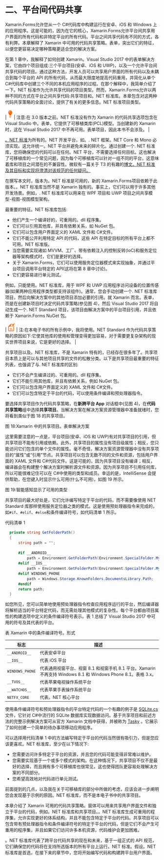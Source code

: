 # 二、平台间代码共享

Xamarin.Forms允许您从一个 C#代码库中构建运行在安卓、iOS 和 Windows 上的应用程序。这是可能的，因为在它的核心，Xamarin.Forms允许平台间共享用户界面的所有代码和非特定平台的所有代码。平台之间共享代码有不同的方式，各有利弊。本章解释了 Xamarin 中可用的代码共享策略。表单，突出它们的特征，以便您更容易决定哪种策略更适合您的解决方案。

在第 1 章中，我解释了如何创建 Xamarin。Visual Studio 2017 中的表单解决方案，它由四个项目组成:三个平台项目(安卓、iOS 和 UWP)，以及一个允许平台间共享代码的项目。通过这种方法，开发人员可以共享用户界面的所有代码以及未耦合到每个平台的 API 的所有代码，从而最大限度地提高代码重用，并简化从单个 C#代码库中创建三个不同的本机应用程序的过程。在那个解释中，我简单介绍了一下。NET 标准作为允许共享代码的项目类型。然而，Xamarin.Forms允许以两种不同的方式在平台之间共享代码:共享项目和。NET 标准库。本章包含对这两种代码共享策略的全面讨论，提供了有关的更多信息。NET 标准项目类型。

| ![](img/tip.png) | 注意:在 3.0 版本之前。NET 标准没有作为 Xamarin 的代码共享选项包含在 Visual Studio 中。表单，它提供了可移植类库(PCL)模型。当创建新的 Xamarin 时，这在 Visual Studio 2017 中不再可用。表单项目，因此本书不会涉及。 |

[。NET 标准](https://docs.microsoft.com/en-us/dotnet/standard/net-standard)为所有的。NET 开发平台，如。. NET 框架。NET Core 和 Mono 必须实现。这允许统一。NET 平台并避免未来的碎片化。通过创建一个. NET 标准库，您将确保您的代码可以在任何。NET 平台，不需要选择任何目标。这也解决了可移植库的一个常见问题，因为每个可移植库可以针对一组不同的平台，这意味着库和项目之间潜在的不兼容性。微软有一篇关于 T3 的有趣的[博文。NET 标准及其目标和实现将澄清对该规范的任何疑问。](https://blogs.msdn.microsoft.com/dotnet/2016/09/26/introducing-net-standard/)

在撰写本文时，版本为。NET 标准是可用的，新的 Xamarin.Forms项目依赖于此版本。。NET 标准库当然不是 Xamarin 独有的。事实上，它们可以用于许多其他开发场景。例如，. NET 标准库可以用来在 WPF 项目和 UWP 项目之间共享模型-视图-视图模型架构。

最重要的特征。NET 标准库包括:

*   他们产生一个编译好的，可重用的。dll 程序集。
*   它们可以引用其他库，并具有依赖关系，如 NuGet 包。
*   它们可以包含用户界面定义的 XAML 文件和 C#文件。
*   它们不能公开利用特定 API 的代码，这些 API 在特定目标的所有平台上都不可用。NET 标准版。
*   当您需要实现诸如 MVVM、工厂、带有依赖注入的控制反转(IoC)和服务定位器等架构模式时，它们是更好的选择。
*   关于 Xamarin.Forms，它们可以使用服务定位器模式来实现抽象，并通过平台项目调用平台特定的 API(这将在第 8 章中讨论)。
*   它们更容易进行单元测试。

例如，只能使用。NET 标准库，用于 WPF 和 UWP 应用程序访问设备的位置传感器(如果两种应用程序类型都支持该组件)。通常，您会手动创建一个. NET 标准库项目，然后向解决方案中的其他项目添加必要的引用。就 Xamarin 而言。表单，而是在创建新项目时决定代码共享策略(参见图 4)，然后 Visual Studio 2017 将自动生成一个. NET Standard 项目，该项目由解决方案中的平台项目引用，并且依赖于 Xamarin.Forms NuGet 包。

| ![](img/note.png) | 注:在本电子书的所有示例中，我将使用。NET Standard 作为代码共享策略的原因如下:它使其他库的使用和管理变得更加容易，对于需要更复杂架构的现实世界项目来说，它是更好的选择。 |

共享项目以及。NET 标准库，不是 Xamarin 特有的，已经存在很多年了。共享项目本质上是可以与其他项目共享的文件的松散分类。以下是共享项目最重要的特征列表，也强调了与. NET 标准库的区别:

*   它们不会产生编译过的、可重用的。dll 程序集。
*   它们不能引用其他库，并且有依赖关系，例如 NuGet 包。
*   它们可以包含用户界面定义的 XAML 文件和 C#文件。
*   它们可以包含特定于平台的代码，可以使用条件编译和预处理器指令。

要选择共享项目作为代码共享策略，在**新跨平台 App** 对话框中(见图 4)，在**代码共享策略**组中选择**共享项目**。当解决方案在解决方案资源管理器中准备就绪时，您将看到类似于图 18 的共享项目。

图 18:Xamarin 中的共享项目。表单解决方案

这里需要注意的一点是，平台项目(安卓、iOS 和 UWP)有对共享项目的引用，但共享项目不能有引用或依赖。此外，共享项目的属性没有项目级属性；相反，您只能访问它们包含的单个文件的属性。毫不奇怪，解决方案资源管理器中没有共享项目的“属性”或“引用”节点。共享项目可以包含无数不同的文件和资源，包括用户界面的 XAML 文件和 C#代码文件。这是可能的，因为共享项目没有编译；相反，编译器会在构建整个解决方案时解析源文件和资源。因为共享项目不引用任何库，所以可能很难记住可以在 C#中使用的类型和成员。幸运的是，IntelliSense 会提供帮助，在您键入时显示什么可用(什么不可用)，如图 19 所示。

图 19:智能感知显示了可用的类型

共享项目的最大好处是，它们允许编写特定于平台的代码，而不需要像使用 NET Standard 库那样使用服务定位器之类的模式。这是使用预处理器指令来完成的，如`#if`、`#elif`、`#else`和条件编译符号，如代码清单 1 所示。

代码清单 1

```cs
  private string GetFolderPath()
  {
      string path = "";

      #if __ANDROID__
          path = Environment.GetFolderPath(Environment.SpecialFolder.MyDocuments);  
      #elif __IOS__
          path = Environment.GetFolderPath(Environment.SpecialFolder.MyDocuments);
      #elif WINDOWS_PHONE
          path = Windows.Storage.KnownFolders.DocumentsLibrary.Path;
      #endif
      return path;
  }

```

如您所见，您可以简单地使用预处理器指令检查应用程序运行的平台，然后编译器将解析适当的平台特定代码，而无需处理其他模式的复杂性。每个平台都由项目属性的构建选项中定义的条件编译符号表示。表 1 总结了 Visual Studio 2017 中可用的符号及其代表的平台。

表 Xamarin 中的条件编译符号。形式

| 标志 | 描述 |
| --- | --- |
| `__ANDROID__` | 代表安卓平台 |
| `__IOS__` | 代表 iOS 平台 |
| `WINDOWS_PHONE` | 代表通用视窗平台、视窗 8.1 和视窗手机 8.1 平台。Xamarin 不再支持 Windows 8.1 和 Windows Phone 8.1。表格 3.x。 |
| `__TVOS__` | 代表苹果电视操作系统平台 |
| `__WATCHOS__` | 代表苹果手表操作系统平台 |
| `NETFX_CORE` | 代表。NET 核心平台 |

使用条件编译符号和预处理器指令的平台特定代码的一个有趣的例子是 [SQLite.cs](https://github.com/praeclarum/sqlite-net/blob/master/src/SQLite.cs) 文件，它针对 C#中流行的 SQLite 数据库实现数据访问。基于共享项目和前述方法的完整示例解决方案可从官方 Xamarin 文档中获得，并被称为 [Tasky](https://github.com/xamarin/mobile-samples/tree/master/Tasky) 。它展示了如何创建一个简单的待办事项移动应用程序。

可以选择用代码清单 1 中的方法编写特定于平台的代码当然很有吸引力，但是您应该更喜欢。NET 标准库，至少在以下情况下:

*   您需要访问许多特定于平台的资源，并且您的代码可能变得非常难以维护。
*   您需要实现基于一个或多个模式的架构。在这种情况下，共享项目不仅不是最好的选择，而且拥有多个可移植库也很常见，这也使得团队更容易处理解决方案的不同部分。
*   您希望高效地对代码进行单元测试。

前面提到的几点，以及我在关于可移植库的部分中所做的考虑，应该会进一步阐明您会发现基于示例的原因。NET 标准库，而不是本电子书中的共享项目。

本章介绍了 Xamarin 可用的代码共享策略。窗体可以用来共享用户界面文件和独立于平台的代码，例如。NET 标准库和共享项目。。NET 标准库生成可重用的程序集，允许实现更好的体系结构，并且不能包含特定于平台的代码。共享项目可以包含带有预处理器指令和条件编译符号的特定于平台的代码，但是它们不会产生可重用的程序集，并且如果它们访问许多本机资源，代码维护会更加困难。

。NET 标准库代表了跨平台代码共享的现在和未来，基于一组正式的 API 规范，它们确保您的代码将在支持所选版本的所有平台上运行。NET 标准。假设。NET 标准库是首选，在接下来的章节中，您将开始编写代码和构建跨平台用户界面。